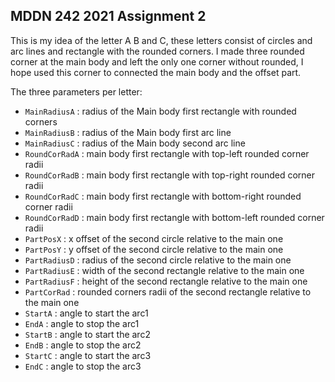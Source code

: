 ## MDDN 242 2021 Assignment 2

This is my idea of the letter A B and C, these letters consist of circles and arc lines and rectangle with the rounded corners. I made three rounded corner at the main body and left the only one corner without rounded, I hope used this corner to connected the main body and the offset part.

The three parameters per letter:

  * `MainRadiusA` : radius of the Main body first rectangle with rounded corners
  * `MainRadiusB` : radius of the Main body first arc line 
  * `MainRadiusC` : radius of the Main body second arc line 
  * `RoundCorRadA` : main body first rectangle with top-left rounded corner radii
  * `RoundCorRadB` : main body first rectangle with top-right rounded corner radii
  * `RoundCorRadC` : main body first rectangle with bottom-right rounded corner radii
  * `RoundCorRadD` : main body first rectangle with bottom-left rounded corner radii
  * `PartPosX` : x offset of the second circle relative to the main one
  * `PartPosY` : y offset of the second circle relative to the main one
  * `PartRadiusD` : radius of the second circle relative to the main one
  * `PartRadiusE` : width of the second rectangle relative to the main one
  * `PartRadiusF` : height of the second rectangle relative to the main one
  * `PartCorRad` : rounded corners radii of the second rectangle relative to the main one
  * `StartA` : angle to start the arc1
  * `EndA` : angle to stop the arc1
  * `StartB` : angle to start the arc2
  * `EndB` : angle to stop the arc2
  * `StartC` : angle to start the arc3
  * `EndC` : angle to stop the arc3
